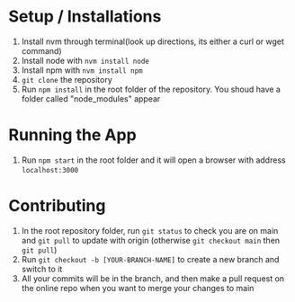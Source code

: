 # Setup / Installations
1. Install nvm through terminal(look up directions, its either a curl or wget command)
2. Install node with `nvm install node`
3. Install npm with `nvm install npm`
4. `git clone` the repository
5. Run `npm install` in the root folder of the repository. You shoud have a folder called "node_modules" appear

# Running the App
1. Run `npm start` in the root folder and it will open a browser with address `localhost:3000`

# Contributing
1. In the root repository folder, run `git status` to check you are on main and `git pull` to update with origin (otherwise `git checkout main` then `git pull`)
2. Run `git checkout -b [YOUR-BRANCH-NAME]` to create a new branch and switch to it
3. All your commits will be in the branch, and then make a pull request on the online repo when you want to merge your changes to main